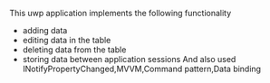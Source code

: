 This uwp application implements the following functionality 
 - adding data
 - editing data in the table
 - deleting data from the table
 - storing data between application sessions
And also used INotifyPropertyChanged,MVVM,Command pattern,Data binding
